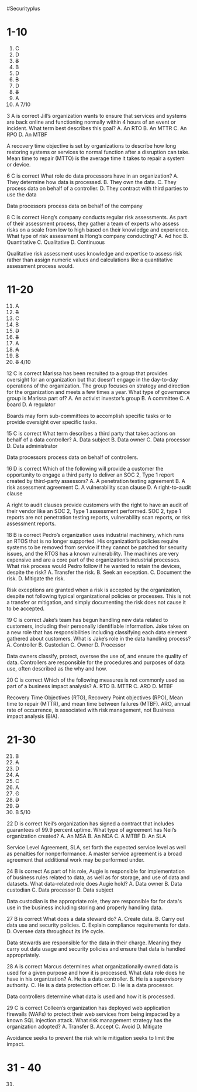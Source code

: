 #Securityplus
# 1-10
1. C
2. D
3. ~~B~~
4. B
5. D
6. ~~B~~
7. D
8. ~~B~~
9. A
10. A
7/10

3 A is correct
Jill’s organization wants to ensure that services and systems are back online and functioning
normally within 4 hours of an event or incident. What term best describes this goal?
A. An RTO
B. An MTTR
C. An RPO
D. An MTBF

A recovery time objective is set by organizations to describe how long restoring systems or services to normal function after a disruption can take. Mean time to repair (MTTO) is the average time it takes to repair a system or device.

6 C is correct
What role do data processors have in an organization?
A. They determine how data is processed.
B. They own the data.
C. They process data on behalf of a controller.
D. They contract with third parties to use the data

Data processors process data on behalf of the company

8 C is correct
Hong’s company conducts regular risk assessments. As part of their assessment process,
they gather a team of experts who assess risks on a scale from low to high based on their
knowledge and experience. What type of risk assessment is Hong’s company conducting?
A. Ad hoc
B. Quantitative
C. Qualitative
D. Continuous

Qualitative risk assessment uses knowledge and expertise to assess risk rather than assign numeric values and calculations like a quantitative assessment process would.

# 11-20
11. A
12. ~~B~~
13. C
14. B
15. ~~D~~
16. ~~B~~
17. A
18. ~~A~~
19. ~~B~~
20. ~~B~~
4/10

12 C is correct
Marissa has been recruited to a group that provides oversight for an organization but that
doesn’t engage in the day-to-day operations of the organization. The group focuses on
strategy and direction for the organization and meets a few times a year. What type of governance group is Marissa part of?
A. An activist investor’s group
B. A committee
C. A board
D. A regulator

Boards may form sub-committees to accomplish specific tasks or to provide oversight over specific tasks.

15 C is correct 
What term describes a third party that takes actions on behalf of a data controller?
A. Data subject
B. Data owner
C. Data processor
D. Data administrator

Data processors process data on behalf of controllers. 

16 D is correct
Which of the following will provide a customer the opportunity to engage a third party to
deliver an SOC 2, Type 1 report created by third-party assessors?
A. A penetration testing agreement
B. A risk assessment agreement
C. A vulnerability scan clause
D. A right-to-audit clause

A right to audit clauses provide customers with the right to have an audit of their vendor like an SOC 2, Type 1 assessment performed. SOC 2, type 1 reports are not penetration testing reports, vulnerability scan reports, or risk assessment reports.

18 B is correct
Pedro’s organization uses industrial machinery, which runs an RTOS that is no longer supported. His organization’s policies require systems to be removed from service if they cannot be patched for security issues, and the RTOS has a known vulnerability. The machines are very expensive and are a core part of the organization’s industrial processes. What risk process would Pedro follow if he wanted to retain the devices, despite the risk?
A. Transfer the risk.
B. Seek an exception.
C. Document the risk.
D. Mitigate the risk.

Risk exceptions are granted when a risk is accepted by the organization, despite not following typical organizational policies or processes. This is not a transfer or mitigation, and simply documenting the risk does not cause it to be accepted.

19 C is correct
Jake’s team has begun handling new data related to customers, including their personally
identifiable information. Jake takes on a new role that has responsibilities including classifying each data element gathered about customers. What is Jake’s role in the data handling
process?
A. Controller
B. Custodian
C. Owner
D. Processor

Data owners classify, protect, oversee the use of, and ensure the quality of data. Controllers are responsible for the procedures and purposes of data use, often described as the why and how.

20 C is correct
Which of the following measures is not commonly used as part of a business impact analysis?
A. RTO
B. MTTR
C. ARO
D. MTBF

Recovery Time Objectives (RTO), Recovery Point objectives (RPO), Mean time to repair (MTTR), and mean time between failures (MTBF). ARO, annual rate of occurrence, is associated with risk management, not Business impact analysis (BIA). 

# 21-30
21. B
22. ~~A~~
23. D
24. ~~A~~
25. C
26. A
27. ~~C~~
28. ~~D~~
29. ~~D~~
30. B
5/10

22 D is correct
Neil’s organization has signed a contract that includes guarantees of 99.9 percent uptime.
What type of agreement has Neil’s organization created?
A. An MSA
B. An NDA
C. A MTBF
D. An SLA

Service Level Agreement, SLA, set forth the expected service level as well as penalties for nonperformance. A master service agreement is a broad agreement that additional work may be performed under.

24 B is correct
As part of his role, Augie is responsible for implementation of business rules related to data,
as well as for storage, and use of data and datasets. What data-related role does Augie hold?
A. Data owner
B. Data custodian
C. Data processor
D. Data subject

Data custodian is the appropriate role, they are responsible for for data's use in the business including storing and properly handling data.

27 B is correct
What does a data steward do?
A. Create data.
B. Carry out data use and security policies.
C. Explain compliance requirements for data.
D. Oversee data throughout its life cycle.

Data stewards are responsible for the data in their charge. Meaning they carry out data usage and security policies and ensure that data is handled appropriately.

28 A is correct
Marcus determines what organizationally owned data is used for a given purpose and how it
is processed. What data role does he have in his organization?
A. He is a data controller.
B. He is a supervisory authority.
C. He is a data protection officer.
D. He is a data processor.

Data controllers determine what data is used and how it is processed.

29 C is correct
Colleen’s organization has deployed web application firewalls (WAFs) to protect their web
services from being impacted by a known SQL injection attack. What risk management
strategy has the organization adopted?
A. Transfer
B. Accept
C. Avoid
D. Mitigate

Avoidance seeks to prevent the risk while mitigation seeks to limit the impact.

# 31 - 40
31. 